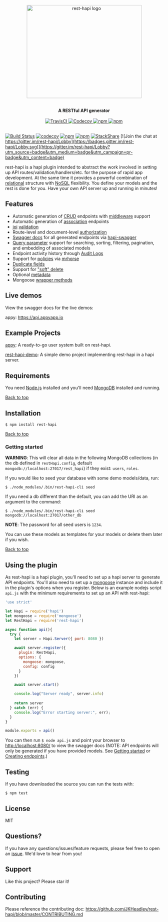 <p align="center"><a href="https://jkheadley.github.io/rest-hapi/" target="_blank" rel="noopener noreferrer"><img width="367" height="298" src="https://user-images.githubusercontent.com/12631935/41144156-931d244c-6ac1-11e8-86e5-24fd5fcda8ec.png" alt="rest-hapi logo"></a></p>

<br />

<div align="center">
  <strong>A RESTful API generator</strong>
</div>

<br />

<div align="center">
  <a href="https://travis-ci.org/JKHeadley/rest-hapi">
    <img alt="TravisCI" src="https://img.shields.io/travisci/project/github/JKHeadley/rest-hapi/master.svg?style=flat-square">
  </a>
  <a href="https://codecov.io/gh/JKHeadley/rest-hapi">
    <img alt="Codecov" src="https://img.shields.io/codecov/c/github/JKHeadley/rest-hapi.svg?style=flat-square">
  </a>
  <a href="https://www.npmjs.com/package/rest-hapi">
    <img alt="npm" src="https://img.shields.io/npm/dt/rest-hapi.svg?style=flat-square">
  </a>
  <a href="https://www.npmjs.com/package/rest-hapi">
    <img alt="npm" src="https://img.shields.io/npm/v/rest-hapi.svg?style=flat-square">
  </a>
</div>

<br />


[![Build Status](https://travis-ci.org/JKHeadley/rest-hapi.svg?branch=master)](https://travis-ci.org/JKHeadley/rest-hapi) 
[![codecov](https://codecov.io/gh/JKHeadley/rest-hapi/branch/master/graph/badge.svg)](https://codecov.io/gh/JKHeadley/rest-hapi)
[![npm](https://img.shields.io/npm/dt/rest-hapi.svg)](https://www.npmjs.com/package/rest-hapi) 
[![npm](https://img.shields.io/npm/v/rest-hapi.svg)](https://www.npmjs.com/package/rest-hapi)
[![StackShare](https://img.shields.io/badge/tech-stack-0690fa.svg?style=flat)](https://stackshare.io/JKHeadley/rest-hapi) [![Join the chat at https://gitter.im/rest-hapi/Lobby](https://badges.gitter.im/rest-hapi/Lobby.svg)](https://gitter.im/rest-hapi/Lobby?utm_source=badge&utm_medium=badge&utm_campaign=pr-badge&utm_content=badge)

rest-hapi is a hapi plugin intended to abstract the work involved in setting up API routes/validation/handlers/etc. for the purpose of rapid app development.  At the same time it provides a powerful combination of [relational](#associations) structure with [NoSQL](#creating-endpoints) flexibility.  You define your models and the rest is done for you.  Have your own API server up and running in minutes!

## Features

* Automatic generation of [CRUD](#creating-endpoints) endpoints with [middleware](#middleware) support
* Automatic generation of [association](#associations) endpoints
* [joi](https://github.com/hapijs/joi) [validation](#validation)
* Route-level and document-level [authorization](#authorization)
* [Swagger docs](#swagger-documentation) for all generated endpoints via [hapi-swagger](https://github.com/glennjones/hapi-swagger)
* [Query parameter](#querying) support for searching, sorting, filtering, pagination, and embedding of associated models
* Endpoint activity history through [Audit Logs](#audit-logs)
* Support for [policies](#policies) via [mrhorse](https://github.com/mark-bradshaw/mrhorse)
* [Duplicate fields](#duplicate-fields)
* Support for ["soft" delete](#soft-delete)
* Optional [metadata](#metadata)
* Mongoose [wrapper methods](#mongoose-wrapper-methods)

## Live demos

View the swagger docs for the live demos:

appy: https://api.appyapp.io

## Example Projects

[appy](https://github.com/JKHeadley/appy): A ready-to-go user system built on rest-hapi.

[rest-hapi-demo](https://github.com/JKHeadley/rest-hapi-demo): A simple demo project implementing rest-hapi in a hapi server.


## Requirements

You need [Node.js](https://nodejs.org/en/) installed and you'll need [MongoDB](https://docs.mongodb.com/manual/installation/) installed and running.

[Back to top](#readme-contents)

## Installation

```
$ npm install rest-hapi
```

[Back to top](#readme-contents)

### Getting started
**WARNING**: This will clear all data in the following MongoDB collections (in the db defined in ``restHapi.config``, default ``mongodb://localhost:27017/rest_hapi``) if they exist: ``users``, ``roles``.

If you would like to seed your database with some demo models/data, run:

```
$ ./node_modules/.bin/rest-hapi-cli seed
```

If you need a db different than the default, you can add the URI as an argument to the command:

```
$ ./node_modules/.bin/rest-hapi-cli seed mongodb://localhost:27017/other_db
```

**NOTE**: The password for all seed users is ``1234``.

You can use these models as templates for your models or delete them later if you wish.

[Back to top](#readme-contents)

## Using the plugin

As rest-hapi is a hapi plugin, you'll need to set up a hapi server to generate API endpoints.  You'll also need to set up a [mongoose](https://github.com/Automattic/mongoose) instance and include it in the plugin's options when you register. Below is an example nodejs script ``api.js`` with the minimum requirements to set up an API with rest-hapi:

```javascript
'use strict'

let Hapi = require('hapi')
let mongoose = require('mongoose')
let RestHapi = require('rest-hapi')

async function api(){
  try {
    let server = Hapi.Server({ port: 8080 })

    await server.register({
      plugin: RestHapi,
      options: {
        mongoose: mongoose,
        config: config
      }
    })

    await server.start()

    console.log("Server ready", server.info)
    
    return server
  } catch (err) {
    console.log("Error starting server:", err);
  }
}

module.exports = api()
```
You can then run ``$ node api.js`` and point your browser to [http://localhost:8080/](http://localhost:8080/) to view the swagger docs (NOTE: API endpoints will only be generated if you have provided models. See [Getting started](#getting-started) or [Creating endpoints](#creating-endpoints).)

## Testing
If you have downloaded the source you can run the tests with:
```
$ npm test
```

## License
MIT

## Questions?
If you have any questions/issues/feature requests, please feel free to open an [issue](https://github.com/JKHeadley/rest-hapi/issues/new).  We'd love to hear from you!

## Support
Like this project? Please star it! 

## Contributing
Please reference the contributing doc: https://github.com/JKHeadley/rest-hapi/blob/master/CONTRIBUTING.md
